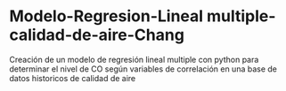 # Modelo-Regresion-Lineal multiple-calidad-de-aire-Chang
 Creación de un modelo de regresión lineal multiple con python para determinar el nivel de CO según variables de correlación en una base de datos historicos de calidad de aire 
